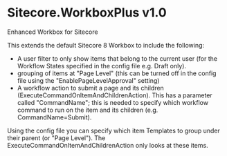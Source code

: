 # Sitecore.WorkboxPlus v1.0
Enhanced Workbox for Sitecore

This extends the default Sitecore 8 Workbox to include the following:

- A user filter to only show items that belong to the current user (for the Workflow States specified in the config file e.g. Draft only).
- grouping of items at "Page Level" (this can be turned off in the config file using the "EnablePageLevelApproval" setting)
- A workflow action to submit a page and its children (ExecuteCommandOnItemAndChildrenAction). 
This has a parameter called "CommandName"; this is needed to specify which workflow command to run on the item and its children (e.g. CommandName=Submit).


Using the config file you can specify which item Templates to group under their parent (or "Page Level"). The ExecuteCommandOnItemAndChildrenAction only looks at these items.
